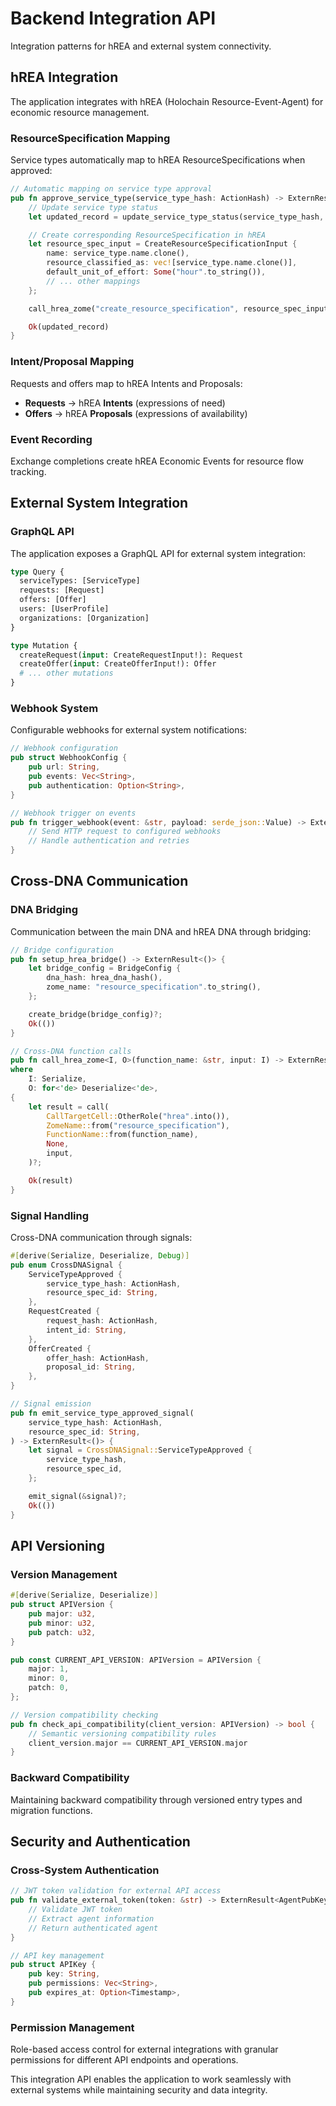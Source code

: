# Backend Integration API

Integration patterns for hREA and external system connectivity.

## hREA Integration

The application integrates with hREA (Holochain Resource-Event-Agent) for economic resource management.

### ResourceSpecification Mapping

Service types automatically map to hREA ResourceSpecifications when approved:

```rust
// Automatic mapping on service type approval
pub fn approve_service_type(service_type_hash: ActionHash) -> ExternResult<Record> {
    // Update service type status
    let updated_record = update_service_type_status(service_type_hash, ServiceTypeStatus::Approved)?;

    // Create corresponding ResourceSpecification in hREA
    let resource_spec_input = CreateResourceSpecificationInput {
        name: service_type.name.clone(),
        resource_classified_as: vec![service_type.name.clone()],
        default_unit_of_effort: Some("hour".to_string()),
        // ... other mappings
    };

    call_hrea_zome("create_resource_specification", resource_spec_input)?;

    Ok(updated_record)
}
```

### Intent/Proposal Mapping

Requests and offers map to hREA Intents and Proposals:

- **Requests** → hREA **Intents** (expressions of need)
- **Offers** → hREA **Proposals** (expressions of availability)

### Event Recording

Exchange completions create hREA Economic Events for resource flow tracking.

## External System Integration

### GraphQL API

The application exposes a GraphQL API for external system integration:

```graphql
type Query {
  serviceTypes: [ServiceType]
  requests: [Request]
  offers: [Offer]
  users: [UserProfile]
  organizations: [Organization]
}

type Mutation {
  createRequest(input: CreateRequestInput!): Request
  createOffer(input: CreateOfferInput!): Offer
  # ... other mutations
}
```

### Webhook System

Configurable webhooks for external system notifications:

```rust
// Webhook configuration
pub struct WebhookConfig {
    pub url: String,
    pub events: Vec<String>,
    pub authentication: Option<String>,
}

// Webhook trigger on events
pub fn trigger_webhook(event: &str, payload: serde_json::Value) -> ExternResult<()> {
    // Send HTTP request to configured webhooks
    // Handle authentication and retries
}
```

## Cross-DNA Communication

### DNA Bridging

Communication between the main DNA and hREA DNA through bridging:

```rust
// Bridge configuration
pub fn setup_hrea_bridge() -> ExternResult<()> {
    let bridge_config = BridgeConfig {
        dna_hash: hrea_dna_hash(),
        zome_name: "resource_specification".to_string(),
    };

    create_bridge(bridge_config)?;
    Ok(())
}

// Cross-DNA function calls
pub fn call_hrea_zome<I, O>(function_name: &str, input: I) -> ExternResult<O>
where
    I: Serialize,
    O: for<'de> Deserialize<'de>,
{
    let result = call(
        CallTargetCell::OtherRole("hrea".into()),
        ZomeName::from("resource_specification"),
        FunctionName::from(function_name),
        None,
        input,
    )?;

    Ok(result)
}
```

### Signal Handling

Cross-DNA communication through signals:

```rust
#[derive(Serialize, Deserialize, Debug)]
pub enum CrossDNASignal {
    ServiceTypeApproved {
        service_type_hash: ActionHash,
        resource_spec_id: String,
    },
    RequestCreated {
        request_hash: ActionHash,
        intent_id: String,
    },
    OfferCreated {
        offer_hash: ActionHash,
        proposal_id: String,
    },
}

// Signal emission
pub fn emit_service_type_approved_signal(
    service_type_hash: ActionHash,
    resource_spec_id: String,
) -> ExternResult<()> {
    let signal = CrossDNASignal::ServiceTypeApproved {
        service_type_hash,
        resource_spec_id,
    };

    emit_signal(&signal)?;
    Ok(())
}
```

## API Versioning

### Version Management

```rust
#[derive(Serialize, Deserialize)]
pub struct APIVersion {
    pub major: u32,
    pub minor: u32,
    pub patch: u32,
}

pub const CURRENT_API_VERSION: APIVersion = APIVersion {
    major: 1,
    minor: 0,
    patch: 0,
};

// Version compatibility checking
pub fn check_api_compatibility(client_version: APIVersion) -> bool {
    // Semantic versioning compatibility rules
    client_version.major == CURRENT_API_VERSION.major
}
```

### Backward Compatibility

Maintaining backward compatibility through versioned entry types and migration functions.

## Security and Authentication

### Cross-System Authentication

```rust
// JWT token validation for external API access
pub fn validate_external_token(token: &str) -> ExternResult<AgentPubKey> {
    // Validate JWT token
    // Extract agent information
    // Return authenticated agent
}

// API key management
pub struct APIKey {
    pub key: String,
    pub permissions: Vec<String>,
    pub expires_at: Option<Timestamp>,
}
```

### Permission Management

Role-based access control for external integrations with granular permissions for different API endpoints and operations.

This integration API enables the application to work seamlessly with external systems while maintaining security and data integrity.
